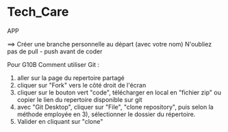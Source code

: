 # Tech_Care
APP

==> Créer une branche personnelle au départ (avec votre nom)
N'oubliez pas de pull - push avant de coder

Pour G10B 
Comment utiliser Git :
1) aller sur la page du repertoire partagé
2) cliquer sur "Fork" vers le côté droit de l'écran
3) cliquer sur le bouton vert "code", télécharger en local en "fichier zip" 
ou
  copier le lien du repertoire disponible sur git
4)  avec "Git Desktop", cliquer sur "File", "clone repository", puis selon la méthode employée en 3), sélectionner le dossier du répertoire.
5)  Valider en cliquant sur "clone"
